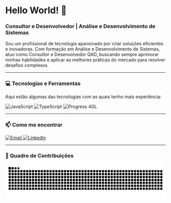 # Hello World! 👋

### Consultor e Desenvolvedor | Análise e Desenvolvimento de Sistemas

Sou um profissional de tecnologia apaixonado por criar soluções eficientes e inovadoras. Com formação em Análise e Desenvolvimento de Sistemas, atuo como Consultor e Desenvolvedor QAD, buscando sempre aprimorar minhas habilidades e aplicar as melhores práticas do mercado para resolver desafios complexos.

---

### 💻 Tecnologias e Ferramentas

Aqui estão algumas das tecnologias com as quais tenho mais experiência:

<p align="left">
  <img src="https://img.shields.io/badge/JavaScript-F7DF1E?style=for-the-badge&logo=javascript&logoColor=black" alt="JavaScript"/>
  <img src="https://img.shields.io/badge/TypeScript-3178C6?style=for-the-badge&logo=typescript&logoColor=white" alt="TypeScript"/>
  <img src="https://img.shields.io/badge/Progress%204GL-009A44?style=for-the-badge" alt="Progress 4GL"/>
</p>

---

### 📫 Como me encontrar

<p align="left">
  <a href="mailto:kaue.oliveirarodrigues19@gmail.com" target="_blank">
    <img src="https://img.shields.io/badge/Email-D14836?style=for-the-badge&logo=gmail&logoColor=white" alt="Email"/>
  </a>
  <a href="https://www.linkedin.com/in/devkaueolv/" target="_blank">
    <img src="https://img.shields.io/badge/LinkedIn-0A66C2?style=for-the-badge&logo=linkedin&logoColor=white" alt="LinkedIn"/>
  </a>
</p>

---

### 🐍 Quadro de Contribuições

<p align="center">
  <img src="https://raw.githubusercontent.com/DevKaueOlv/DevKaueOlv/output/github-contribution-grid-snake.svg" alt="snake animation"/>
</p>
